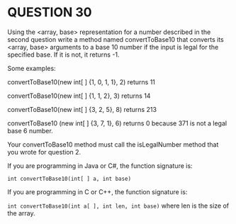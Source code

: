 # QUESTION 30

Using the <array, base> representation for a number described in the second question write a method named convertToBase10 that converts its <array, base> arguments to a base 10 number if the input is legal for the specified base. If it is not, it returns -1.

Some examples:

convertToBase10(new int[ ] {1, 0, 1, 1}, 2) returns 11

convertToBase10(new int[ ] {1, 1, 2}, 3) returns 14

convertToBase10(new int[ ] {3, 2, 5}, 8) returns 213

convertToBase10 (new int[ ] {3, 7, 1}, 6) returns 0 because 371 is not a legal base 6 number.

Your convertToBase10 method must call the isLegalNumber method that you wrote for question 2.

If you are programming in Java or C#, the function signature is:

`int convertToBase10(int[ ] a, int base)`

If you are programming in C or C++, the function signature is:

`int convertToBase10(int a[ ], int len, int base)` where len is the size of the array.
